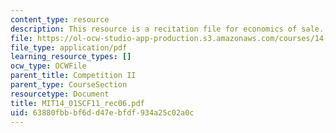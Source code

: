 ```yaml
---
content_type: resource
description: This resource is a recitation file for economics of sale.
file: https://ol-ocw-studio-app-production.s3.amazonaws.com/courses/14-01sc-principles-of-microeconomics-fall-2011/63880fbbbf6dd47ebfdf934a25c02a0c_MIT14_01SCF11_rec06.pdf
file_type: application/pdf
learning_resource_types: []
ocw_type: OCWFile
parent_title: Competition II
parent_type: CourseSection
resourcetype: Document
title: MIT14_01SCF11_rec06.pdf
uid: 63880fbb-bf6d-d47e-bfdf-934a25c02a0c
---
```


